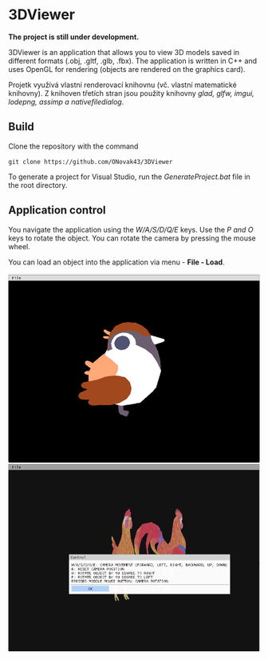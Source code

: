 # 3DViewer
**The project is still under development.**

3DViewer is an application that allows you to view 3D models saved in different formats (.obj, .gltf, .glb, .fbx). The application is written in C++ and uses OpenGL for rendering (objects are rendered on the graphics card).

Projetk využívá vlastní renderovací knihovnu (vč. vlastní matematické knihovny). Z knihoven třetích stran jsou použity knihovny *glad, glfw, imgui, lodepng, assimp a nativefiledialog*.

## Build
Clone the repository with the command 
```
git clone https://github.com/ONovak43/3DViewer
```
To generate a project for Visual Studio, run the *GenerateProject.bat* file in the root directory. 

## Application control
You navigate the application using the *W/A/S/D/Q/E* keys. Use the *P and O* keys to rotate the object. You can rotate the camera by pressing the mouse wheel. 

You can load an object into the application via menu - **File - Load**.

![alt 3DViewer](https://raw.githubusercontent.com/ONovak43/3DViewer/master/screens/3DViewer.png)
![alt Help v 3DViewer](https://raw.githubusercontent.com/ONovak43/3DViewer/master/screens/3DViewer_help.png)
